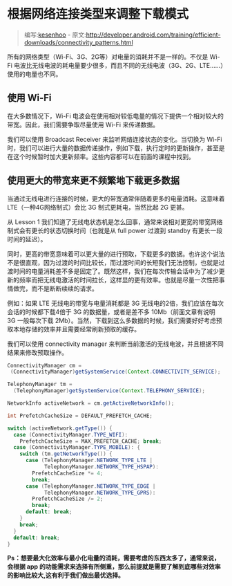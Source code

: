 # 根据网络连接类型来调整下载模式

> 编写:[kesenhoo](https://github.com/kesenhoo) - 原文:<http://developer.android.com/training/efficient-downloads/connectivity_patterns.html>

所有的网络类型（Wi-Fi、3G、2G等）对电量的消耗并不是一样的。不仅是 Wi-Fi 电波比无线电波的耗电量要少很多，而且不同的无线电波（3G、2G、LTE……）使用的电量也不同。

## 使用 Wi-Fi

在大多数情况下，Wi-Fi 电波会在使用相对较低电量的情况下提供一个相对较大的带宽。因此，我们需要争取尽量使用 Wi-Fi 来传递数据。

我们可以使用 Broadcast Receiver 来监听网络连接状态的变化。当切换为 Wi-Fi 时，我们可以进行大量的数据传递操作，例如下载，执行定时的更新操作，甚至是在这个时候暂时加大更新频率。这些内容都可以在前面的课程中找到。

<!-- More -->

## 使用更大的带宽来更不频繁地下载更多数据

当通过无线电进行连接的时候，更大的带宽通常伴随着更多的电量消耗。这意味着 LTE（一种4G网络制式）会比 3G 制式更耗电，当然比起 2G 更甚。

从 Lesson 1 我们知道了无线电状态机是怎么回事，通常来说相对更宽的带宽网络制式会有更长的状态切换时间（也就是从 full power 过渡到 standby 有更长一段时间的延迟）。

同时，更高的带宽意味着可以更大量的进行预取，下载更多的数据。也许这个说法不是很直观，因为过渡的时间比较长，而过渡时间的长短我们无法控制，也就是过渡时间的电量消耗差不多是固定了。既然这样，我们在每次传输会话中为了减少更新的频率而把无线电激活的时间拉长，这样显的更有效率。也就是尽量一次性把事情做完，而不是断断续续的请求。

例如：如果 LTE 无线电的带宽与电量消耗都是 3G 无线电的2倍，我们应该在每次会话的时候都下载4倍于 3G 的数据量，或者是差不多 10Mb（前面文章有说明 3G 一般每次下载 2Mb）。当然，下载到这么多数据的时候，我们需要好好考虑预取本地存储的效率并且需要经常刷新预取的缓存。

我们可以使用 connectivity manager 来判断当前激活的无线电波，并且根据不同结果来修改预取操作。

```java
ConnectivityManager cm =
 (ConnectivityManager)getSystemService(Context.CONNECTIVITY_SERVICE);

TelephonyManager tm =
  (TelephonyManager)getSystemService(Context.TELEPHONY_SERVICE);

NetworkInfo activeNetwork = cm.getActiveNetworkInfo();

int PrefetchCacheSize = DEFAULT_PREFETCH_CACHE;

switch (activeNetwork.getType()) {
  case (ConnectivityManager.TYPE_WIFI):
    PrefetchCacheSize = MAX_PREFETCH_CACHE; break;
  case (ConnectivityManager.TYPE_MOBILE): {
    switch (tm.getNetworkType()) {
      case (TelephonyManager.NETWORK_TYPE_LTE |
            TelephonyManager.NETWORK_TYPE_HSPAP):
        PrefetchCacheSize *= 4;
        break;
      case (TelephonyManager.NETWORK_TYPE_EDGE |
            TelephonyManager.NETWORK_TYPE_GPRS):
        PrefetchCacheSize /= 2;
        break;
      default: break;
    }
    break;
  }
  default: break;
}
```

**Ps：想要最大化效率与最小化电量的消耗，需要考虑的东西太多了，通常来说，会根据 app 的功能需求来选择有所侧重，那么前提就是需要了解到底哪些对效率的影响比较大,这有利于我们做出最优选择。**
